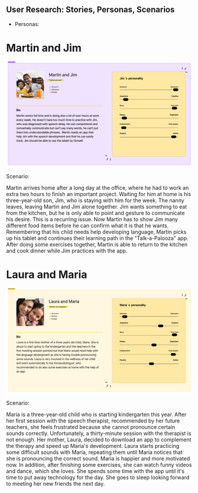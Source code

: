 ## User Research: Stories, Personas, Scenarios

* Personas:

# Martin and Jim
  
![Image text](Personas_Martin.png)

Scenario: 

Martin arrives home after a long day at the office, where he had to work an extra two hours to finish an important project. Waiting for him at home is his three-year-old son, Jim, who is staying with him for the week.
The nanny leaves, leaving Martin and Jim alone together. Jim wants something to eat from the kitchen, but he is only able to point and gesture to communicate his desire. 
This is a recurring issue. Now Martin has to show Jim many different food items before he can confirm what it is that he wants. 
Remembering that his child needs help developing language, Martin picks up his tablet and continues their learning path in the "Talk-a-Palooza" app. After doing some exercises together, Martin is able to return to the kitchen and cook dinner while Jim practices with the app.

# Laura and Maria 

![Image text](Personas.png)

Scenario:

Maria is a three-year-old child who is starting kindergarten this year. After her first session with the speech therapist, recommended by her future teachers, she feels frustrated because she cannot pronounce certain sounds correctly. 
Unfortunately, a thirty-minute session with the therapist is not enough. Her mother, Laura, decided to download an app to complement the therapy and speed up Maria's development.
Laura starts practicing some difficult sounds with Maria, repeating them until Maria notices that she is pronouncing the correct sound. Maria is happier and more motivated now. 
In addition, after finishing some exercises, she can watch funny videos and dance, which she loves. She spends some time with the app until it's time to put away technology for the day. 
She goes to sleep looking forward to meeting her new friends the next day.
